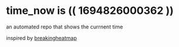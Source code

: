 # time_now is (( 1694826000362 ))

an automated repo that shows the currnent time

inspired by [breakingheatmap](https://github.com/breakingheatmap/breakingheatmap)